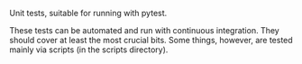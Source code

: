Unit tests, suitable for running with pytest.

These tests can be automated and run with continuous integration. They should
cover at least the most crucial bits. Some things, however, are tested
mainly via scripts (in the scripts directory).
